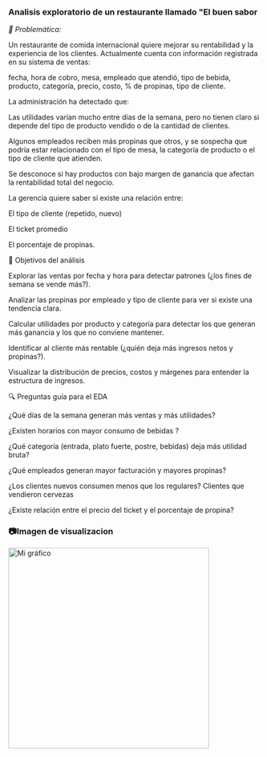 ### Analisis exploratorio de un restaurante llamado "El buen sabor
*🏪 Problemática:*

Un restaurante de comida internacional quiere mejorar su rentabilidad y la experiencia de los clientes. Actualmente cuenta con información registrada en su sistema de ventas:

fecha, hora de cobro, mesa, empleado que atendió, tipo de bebida, producto, categoría, precio, costo, % de propinas, tipo de cliente.

La administración ha detectado que:

Las utilidades varían mucho entre días de la semana, pero no tienen claro si depende del tipo de producto vendido o de la cantidad de clientes.

Algunos empleados reciben más propinas que otros, y se sospecha que podría estar relacionado con el tipo de mesa, la categoría de producto o el tipo de cliente que atienden.

Se desconoce si hay productos con bajo margen de ganancia que afectan la rentabilidad total del negocio.

La gerencia quiere saber si existe una relación entre:

El tipo de cliente (repetido, nuevo)

El ticket promedio

El porcentaje de propinas.

🎯 Objetivos del análisis

Explorar las ventas por fecha y hora para detectar patrones (¿los fines de semana se vende más?).

Analizar las propinas por empleado y tipo de cliente para ver si existe una tendencia clara.

Calcular utilidades por producto y categoría para detectar los que generan más ganancia y los que no conviene mantener.

Identificar al cliente más rentable (¿quién deja más ingresos netos y propinas?).

Visualizar la distribución de precios, costos y márgenes para entender la estructura de ingresos.

🔍 Preguntas guía para el EDA

¿Qué días de la semana generan más ventas y más utilidades?

¿Existen horarios con mayor consumo de bebidas ?

¿Qué categoría (entrada, plato fuerte, postre, bebidas) deja más utilidad bruta?

¿Qué empleados generan mayor facturación y mayores propinas?

¿Los clientes nuevos consumen menos que los regulares? Clientes que vendieron cervezas

¿Existe relación entre el precio del ticket y el porcentaje de propina?

### 📷Imagen de visualizacion

<img src="C:\Users\monti.UNITY12\Downloads\img.png" alt="Mi gráfico" width="400"/>
